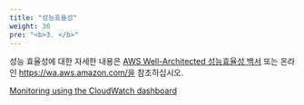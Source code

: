 ```yaml
---
title: "성능효율성"
weight: 30
pre: "<b>3. </b>"
---
```




성능 효율성에 대한 자세한 내용은 [AWS Well-Architected 성능효율성 백서](https://d1.awsstatic.com/whitepapers/architecture/AWS-Performance-Efficiency-Pillar.pdf) 또는 온라인 https://wa.aws.amazon.com/을 참조하십시오.
 

[Monitoring using the CloudWatch dashboard](/performanceefficiency/cloudwatcheventemail)
